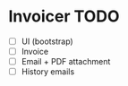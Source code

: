# Invoicer TODO

- [ ] UI (bootstrap)
- [ ] Invoice
- [ ] Email + PDF attachment
- [ ] History emails
